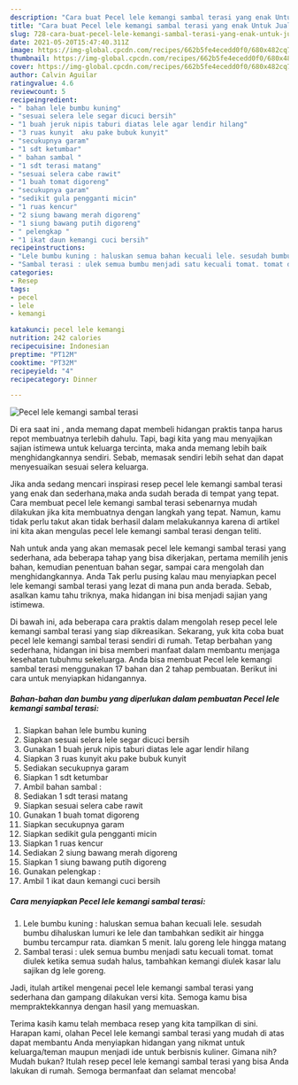 ```yaml
---
description: "Cara buat Pecel lele kemangi sambal terasi yang enak Untuk Jualan"
title: "Cara buat Pecel lele kemangi sambal terasi yang enak Untuk Jualan"
slug: 728-cara-buat-pecel-lele-kemangi-sambal-terasi-yang-enak-untuk-jualan
date: 2021-05-20T15:47:40.311Z
image: https://img-global.cpcdn.com/recipes/662b5fe4ecedd0f0/680x482cq70/pecel-lele-kemangi-sambal-terasi-foto-resep-utama.jpg
thumbnail: https://img-global.cpcdn.com/recipes/662b5fe4ecedd0f0/680x482cq70/pecel-lele-kemangi-sambal-terasi-foto-resep-utama.jpg
cover: https://img-global.cpcdn.com/recipes/662b5fe4ecedd0f0/680x482cq70/pecel-lele-kemangi-sambal-terasi-foto-resep-utama.jpg
author: Calvin Aguilar
ratingvalue: 4.6
reviewcount: 5
recipeingredient:
- " bahan lele bumbu kuning"
- "sesuai selera lele segar dicuci bersih"
- "1 buah jeruk nipis taburi diatas lele agar lendir hilang"
- "3 ruas kunyit  aku pake bubuk kunyit"
- "secukupnya garam"
- "1 sdt ketumbar"
- " bahan sambal "
- "1 sdt terasi matang"
- "sesuai selera cabe rawit"
- "1 buah tomat digoreng"
- "secukupnya garam"
- "sedikit gula pengganti micin"
- "1 ruas kencur"
- "2 siung bawang merah digoreng"
- "1 siung bawang putih digoreng"
- " pelengkap "
- "1 ikat daun kemangi cuci bersih"
recipeinstructions:
- "Lele bumbu kuning : haluskan semua bahan kecuali lele. sesudah bumbu dihaluskan lumuri ke lele dan tambahkan sedikit air hingga bumbu tercampur rata. diamkan 5 menit. lalu goreng lele hingga matang"
- "Sambal terasi : ulek semua bumbu menjadi satu kecuali tomat. tomat diulek ketika semua sudah halus, tambahkan kemangi diulek kasar lalu sajikan dg lele goreng."
categories:
- Resep
tags:
- pecel
- lele
- kemangi

katakunci: pecel lele kemangi 
nutrition: 242 calories
recipecuisine: Indonesian
preptime: "PT12M"
cooktime: "PT32M"
recipeyield: "4"
recipecategory: Dinner

---
```



![Pecel lele kemangi sambal terasi](https://img-global.cpcdn.com/recipes/662b5fe4ecedd0f0/680x482cq70/pecel-lele-kemangi-sambal-terasi-foto-resep-utama.jpg)

Di era  saat ini , anda memang dapat membeli hidangan praktis tanpa harus repot membuatnya terlebih dahulu. Tapi, bagi kita yang mau menyajikan sajian istimewa untuk keluarga tercinta, maka anda memang lebih baik menghidangkannya sendiri. Sebab, memasak sendiri lebih sehat dan dapat menyesuaikan sesuai selera keluarga.

Jika anda sedang mencari inspirasi resep pecel lele kemangi sambal terasi yang enak dan sederhana,maka anda sudah berada di tempat yang tepat. Cara membuat pecel lele kemangi sambal terasi  sebenarnya mudah dilakukan jika kita membuatnya dengan langkah yang tepat. Namun, kamu tidak perlu takut akan tidak berhasil dalam melakukannya 
karena di artikel ini kita akan mengulas pecel lele kemangi sambal terasi dengan teliti.  



Nah untuk anda yang akan memasak pecel lele kemangi sambal terasi yang sederhana, ada beberapa tahap yang bisa dikerjakan, pertama memilih jenis bahan, kemudian penentuan bahan segar, sampai cara mengolah dan menghidangkannya. Anda Tak perlu pusing kalau mau menyiapkan pecel lele kemangi sambal terasi yang lezat di mana pun anda berada. Sebab, asalkan kamu  tahu triknya, maka hidangan ini bisa menjadi sajian yang istimewa.

Di bawah ini, ada beberapa cara praktis  dalam mengolah resep pecel lele kemangi sambal terasi yang siap dikreasikan. Sekarang, yuk kita coba buat pecel lele kemangi sambal terasi sendiri di rumah. Tetap berbahan yang sederhana, hidangan ini bisa memberi manfaat dalam membantu menjaga kesehatan tubuhmu sekeluarga. Anda bisa membuat Pecel lele kemangi sambal terasi menggunakan 17 bahan dan 2 tahap pembuatan. Berikut ini cara untuk menyiapkan hidangannya.

<!--inarticleads1-->

##### Bahan-bahan dan bumbu yang diperlukan dalam pembuatan Pecel lele kemangi sambal terasi:

1. Siapkan  bahan lele bumbu kuning
1. Siapkan sesuai selera lele segar dicuci bersih
1. Gunakan 1 buah jeruk nipis taburi diatas lele agar lendir hilang
1. Siapkan 3 ruas kunyit  aku pake bubuk kunyit
1. Sediakan secukupnya garam
1. Siapkan 1 sdt ketumbar
1. Ambil  bahan sambal :
1. Sediakan 1 sdt terasi matang
1. Siapkan sesuai selera cabe rawit
1. Gunakan 1 buah tomat digoreng
1. Siapkan secukupnya garam
1. Siapkan sedikit gula pengganti micin
1. Siapkan 1 ruas kencur
1. Sediakan 2 siung bawang merah digoreng
1. Siapkan 1 siung bawang putih digoreng
1. Gunakan  pelengkap :
1. Ambil 1 ikat daun kemangi cuci bersih




<!--inarticleads2-->

##### Cara menyiapkan Pecel lele kemangi sambal terasi:

1. Lele bumbu kuning : haluskan semua bahan kecuali lele. sesudah bumbu dihaluskan lumuri ke lele dan tambahkan sedikit air hingga bumbu tercampur rata. diamkan 5 menit. lalu goreng lele hingga matang
1. Sambal terasi : ulek semua bumbu menjadi satu kecuali tomat. tomat diulek ketika semua sudah halus, tambahkan kemangi diulek kasar lalu sajikan dg lele goreng.




Jadi, itulah artikel mengenai  pecel lele kemangi sambal terasi  yang sederhana dan gampang dilakukan versi kita. Semoga kamu bisa mempraktekkannya dengan hasil yang memuaskan. 

Terima kasih kamu telah membaca resep yang kita tampilkan di sini. Harapan kami, olahan  Pecel lele kemangi sambal terasi yang mudah di atas dapat membantu Anda menyiapkan hidangan yang nikmat untuk keluarga/teman maupun menjadi ide untuk berbisnis kuliner. Gimana nih? Mudah bukan? Itulah resep pecel lele kemangi sambal terasi yang bisa Anda lakukan di rumah. Semoga bermanfaat dan selamat mencoba!

